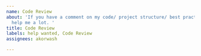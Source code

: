 ```yaml
---
name: Code Review
about: 'If you have a comment on my code/ project structure/ best practice this will
  help me a lot. '
title: Code Review
labels: help wanted, Code Review
assignees: akorwash

---
```



